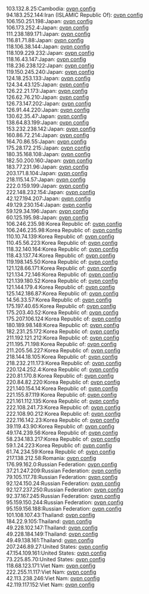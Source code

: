 103.132.8.25:Cambodia: [ovpn config](vpn/103_132_8_25.ovpn)  
94.183.252.144:Iran (ISLAMIC Republic Of): [ovpn config](vpn/94_183_252_144.ovpn)  
106.150.251.198:Japan: [ovpn config](vpn/106_150_251_198.ovpn)  
106.173.252.4:Japan: [ovpn config](vpn/106_173_252_4.ovpn)  
111.238.189.171:Japan: [ovpn config](vpn/111_238_189_171.ovpn)  
116.81.71.88:Japan: [ovpn config](vpn/116_81_71_88.ovpn)  
118.106.38.144:Japan: [ovpn config](vpn/118_106_38_144.ovpn)  
118.109.229.232:Japan: [ovpn config](vpn/118_109_229_232.ovpn)  
118.16.43.147:Japan: [ovpn config](vpn/118_16_43_147.ovpn)  
118.236.238.122:Japan: [ovpn config](vpn/118_236_238_122.ovpn)  
119.150.245.240:Japan: [ovpn config](vpn/119_150_245_240.ovpn)  
124.18.253.133:Japan: [ovpn config](vpn/124_18_253_133.ovpn)  
124.34.43.125:Japan: [ovpn config](vpn/124_34_43_125.ovpn)  
126.22.21.173:Japan: [ovpn config](vpn/126_22_21_173.ovpn)  
126.62.76.210:Japan: [ovpn config](vpn/126_62_76_210.ovpn)  
126.73.147.202:Japan: [ovpn config](vpn/126_73_147_202.ovpn)  
126.91.44.220:Japan: [ovpn config](vpn/126_91_44_220.ovpn)  
130.62.35.47:Japan: [ovpn config](vpn/130_62_35_47.ovpn)  
138.64.83.199:Japan: [ovpn config](vpn/138_64_83_199.ovpn)  
153.232.238.142:Japan: [ovpn config](vpn/153_232_238_142.ovpn)  
160.86.72.214:Japan: [ovpn config](vpn/160_86_72_214.ovpn)  
164.70.86.55:Japan: [ovpn config](vpn/164_70_86_55.ovpn)  
175.28.172.215:Japan: [ovpn config](vpn/175_28_172_215.ovpn)  
180.35.168.108:Japan: [ovpn config](vpn/180_35_168_108.ovpn)  
182.50.200.160:Japan: [ovpn config](vpn/182_50_200_160.ovpn)  
183.77.231.96:Japan: [ovpn config](vpn/183_77_231_96.ovpn)  
203.171.8.104:Japan: [ovpn config](vpn/203_171_8_104.ovpn)  
218.115.14.57:Japan: [ovpn config](vpn/218_115_14_57.ovpn)  
222.0.159.199:Japan: [ovpn config](vpn/222_0_159_199.ovpn)  
222.148.232.154:Japan: [ovpn config](vpn/222_148_232_154.ovpn)  
42.127.194.207:Japan: [ovpn config](vpn/42_127_194_207.ovpn)  
49.129.230.154:Japan: [ovpn config](vpn/49_129_230_154.ovpn)  
59.129.34.196:Japan: [ovpn config](vpn/59_129_34_196.ovpn)  
60.125.195.98:Japan: [ovpn config](vpn/60_125_195_98.ovpn)  
106.246.235.98:Korea Republic of: [ovpn config](vpn/106_246_235_98.ovpn)  
106.246.235.98:Korea Republic of: [ovpn config](vpn/106_246_235_98.ovpn)  
110.10.74.139:Korea Republic of: [ovpn config](vpn/110_10_74_139.ovpn)  
110.45.56.223:Korea Republic of: [ovpn config](vpn/110_45_56_223.ovpn)  
118.32.140.164:Korea Republic of: [ovpn config](vpn/118_32_140_164.ovpn)  
118.43.137.74:Korea Republic of: [ovpn config](vpn/118_43_137_74.ovpn)  
119.198.145.50:Korea Republic of: [ovpn config](vpn/119_198_145_50.ovpn)  
121.128.66.171:Korea Republic of: [ovpn config](vpn/121_128_66_171.ovpn)  
121.134.72.146:Korea Republic of: [ovpn config](vpn/121_134_72_146.ovpn)  
121.139.180.52:Korea Republic of: [ovpn config](vpn/121_139_180_52.ovpn)  
121.144.179.4:Korea Republic of: [ovpn config](vpn/121_144_179_4.ovpn)  
125.142.186.87:Korea Republic of: [ovpn config](vpn/125_142_186_87.ovpn)  
14.56.33.57:Korea Republic of: [ovpn config](vpn/14_56_33_57.ovpn)  
175.197.40.65:Korea Republic of: [ovpn config](vpn/175_197_40_65.ovpn)  
175.203.40.52:Korea Republic of: [ovpn config](vpn/175_203_40_52.ovpn)  
175.207.106.124:Korea Republic of: [ovpn config](vpn/175_207_106_124.ovpn)  
180.189.98.148:Korea Republic of: [ovpn config](vpn/180_189_98_148.ovpn)  
182.231.25.172:Korea Republic of: [ovpn config](vpn/182_231_25_172.ovpn)  
211.192.121.212:Korea Republic of: [ovpn config](vpn/211_192_121_212.ovpn)  
211.195.71.198:Korea Republic of: [ovpn config](vpn/211_195_71_198.ovpn)  
211.205.56.227:Korea Republic of: [ovpn config](vpn/211_205_56_227.ovpn)  
218.144.18.105:Korea Republic of: [ovpn config](vpn/218_144_18_105.ovpn)  
218.232.211.173:Korea Republic of: [ovpn config](vpn/218_232_211_173.ovpn)  
220.124.252.4:Korea Republic of: [ovpn config](vpn/220_124_252_4.ovpn)  
220.81.170.8:Korea Republic of: [ovpn config](vpn/220_81_170_8.ovpn)  
220.84.82.220:Korea Republic of: [ovpn config](vpn/220_84_82_220.ovpn)  
221.140.154.14:Korea Republic of: [ovpn config](vpn/221_140_154_14.ovpn)  
221.155.87.119:Korea Republic of: [ovpn config](vpn/221_155_87_119.ovpn)  
221.161.112.135:Korea Republic of: [ovpn config](vpn/221_161_112_135.ovpn)  
222.108.241.73:Korea Republic of: [ovpn config](vpn/222_108_241_73.ovpn)  
222.108.90.212:Korea Republic of: [ovpn config](vpn/222_108_90_212.ovpn)  
222.116.142.23:Korea Republic of: [ovpn config](vpn/222_116_142_23.ovpn)  
39.119.43.90:Korea Republic of: [ovpn config](vpn/39_119_43_90.ovpn)  
49.174.239.56:Korea Republic of: [ovpn config](vpn/49_174_239_56.ovpn)  
58.234.183.217:Korea Republic of: [ovpn config](vpn/58_234_183_217.ovpn)  
59.1.24.223:Korea Republic of: [ovpn config](vpn/59_1_24_223.ovpn)  
61.74.234.59:Korea Republic of: [ovpn config](vpn/61_74_234_59.ovpn)  
217.138.212.58:Romania: [ovpn config](vpn/217_138_212_58.ovpn)  
176.99.162.0:Russian Federation: [ovpn config](vpn/176_99_162_0.ovpn)  
37.21.247.209:Russian Federation: [ovpn config](vpn/37_21_247_209.ovpn)  
79.105.117.78:Russian Federation: [ovpn config](vpn/79_105_117_78.ovpn)  
92.124.150.24:Russian Federation: [ovpn config](vpn/92_124_150_24.ovpn)  
92.127.237.250:Russian Federation: [ovpn config](vpn/92_127_237_250.ovpn)  
92.37.167.245:Russian Federation: [ovpn config](vpn/92_37_167_245.ovpn)  
95.159.150.244:Russian Federation: [ovpn config](vpn/95_159_150_244.ovpn)  
95.159.156.188:Russian Federation: [ovpn config](vpn/95_159_156_188.ovpn)  
101.108.107.43:Thailand: [ovpn config](vpn/101_108_107_43.ovpn)  
184.22.9.105:Thailand: [ovpn config](vpn/184_22_9_105.ovpn)  
49.228.102.147:Thailand: [ovpn config](vpn/49_228_102_147.ovpn)  
49.228.184.149:Thailand: [ovpn config](vpn/49_228_184_149.ovpn)  
49.49.138.161:Thailand: [ovpn config](vpn/49_49_138_161.ovpn)  
207.246.89.27:United States: [ovpn config](vpn/207_246_89_27.ovpn)  
47.154.109.161:United States: [ovpn config](vpn/47_154_109_161.ovpn)  
73.225.85.70:United States: [ovpn config](vpn/73_225_85_70.ovpn)  
118.68.123.171:Viet Nam: [ovpn config](vpn/118_68_123_171.ovpn)  
222.255.11.117:Viet Nam: [ovpn config](vpn/222_255_11_117.ovpn)  
42.113.238.246:Viet Nam: [ovpn config](vpn/42_113_238_246.ovpn)  
42.119.117.152:Viet Nam: [ovpn config](vpn/42_119_117_152.ovpn)  
